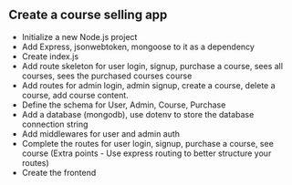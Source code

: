 ## Create a course selling app

- Initialize a new Node.js project
- Add Express, jsonwebtoken, mongoose to it as a dependency
- Create index.js
- Add route skeleton for user login, signup, purchase a course, sees all courses, sees the purchased courses course
- Add routes for admin login, admin signup, create a course, delete a course, add course content.
- Define the schema for User, Admin, Course, Purchase
- Add a database (mongodb), use dotenv to store the database connection string
- Add middlewares for user and admin auth
- Complete the routes for user login, signup, purchase a course, see course (Extra points - Use express routing to better structure your routes)
- Create the frontend

